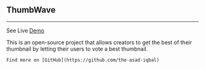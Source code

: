 ## ThumbWave

---

See Live [Demo](https://thumbwave.netlify.app)

This is an open-source project that allows creators to get the best of their thumbnail by letting their users to vote a best thumbnail.

    Find more on [GitHub](https://github.com/the-asad-iqbal)
